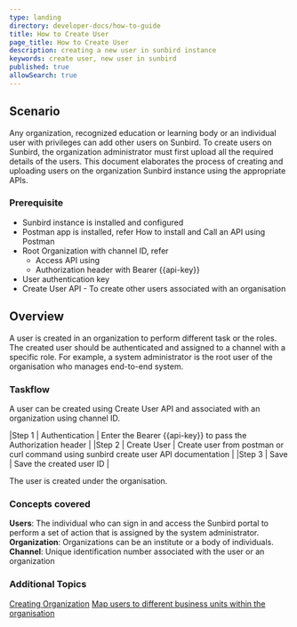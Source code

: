 ```yaml
---
type: landing
directory: developer-docs/how-to-guide
title: How to Create User
page_title: How to Create User
description: creating a new user in sunbird instance
keywords: create user, new user in sunbird
published: true
allowSearch: true
---
```

## Scenario
Any organization, recognized education or learning body or an individual user with privileges  can add other users on Sunbird. To create users on Sunbird, the organization administrator must first upload all the required details of the users. This document elaborates the process of creating and uploading users on the organization Sunbird instance using the appropriate APIs.

### Prerequisite
 - Sunbird instance is installed and configured
 - Postman app is installed, refer How to install and Call an API using Postman
 - Root Organization with channel ID, refer 
   - Access API using
   - Authorization header with Bearer {{api-key}}
 - User authentication key
 - Create User API - To create other users associated with an organisation 
 
## Overview

A user is created in an organization to perform different task or the roles. The created user should be authenticated and assigned to a channel with a specific role. For example, a system administrator  is the root user of the organisation who manages end-to-end system. 

### Taskflow
A user can be created using Create User API and associated with an organization using channel ID. 

|Step 1 | Authentication | Enter the Bearer {{api-key}} to pass the Authorization header |
|Step 2 | Create User    | Create user from postman or curl command using sunbird create user API documentation  | 
|Step 3 | Save           | Save the created user ID |

The user is created under the organisation. 

### Concepts covered
**Users**: The individual who can sign in and access the Sunbird portal to perform a set of action that is assigned by the system administrator.
**Organization**: Organizations can be an institute or a body of individuals. 
**Channel**: Unique identification number associated with the user or an organization

### Additional Topics

[Creating Organization](http://github.com)
[Map users to different business units within the organisation](http://github.com)
